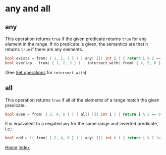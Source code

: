 # any and all

## any

This operation returns ```true``` if the given predicate returns ```true``` for any element in the range. If no predicate is given, the semantics are that it returns ```true``` if there are any elements.

```c++
bool exists = from( { 1, 2, 3 } ) | any( []( int i ) { return i % 2 == 0; } );
bool overlap - from( { 1, 2, 3 } ) | intersect_with( from( { 4, 5, 6 } ) ) | any();
```

(See [Set operations](setops.md) for ```intersect_with```)

## all

This operation returns ```true``` if all of the elements of a range match the given predicate.

```c++
bool even = from( { 2, 4, 6 } ) | all( []( int i ) { return i % 2 == 0; } );
```

It is equivalent to a negated ```any``` for the same range and inverted predicate, i.e.:
```c++
bool odd = !( from( { 2, 4, 6 } ) | any( []( int i ) { return i % 2 != 0; } ) );
```

[Home](../README.md)
[Index](../README.md#Usage)
